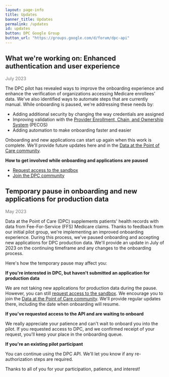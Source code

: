 ```yaml
---
layout: page-info
title: Updates
banner_title: Updates
permalink: /updates
id: updates
button: DPC Google Group
button_url: "https://groups.google.com/d/forum/dpc-api"
---
```


## What we're working on: Enhanced authentication and user experience

<span style="color:#767676">July 2023</span>

The DPC pilot has revealed ways to improve the onboarding experience and enhance the verification of organizations accessing Medicare enrollees' data. We've also identified ways to automate steps that are currently manual. While onboarding is paused, we're addressing these needs by:

- Adding additional security by changing the way credentials are assigned
- Improving validation with the [Provider Enrollment, Chain, and Ownership System](https://pecos.cms.hhs.gov/pecos/login.do#headingLv1) (PECOS)
- Adding automation to make onboarding faster and easier

Onboarding and new applications can start up again when this work is complete. We'll provide future updates here and in the [Data at the Point of Care community](https://groups.google.com/g/dpc-api).

**How to get involved while onboarding and applications are paused**
- [Request access to the sandbox](https://sandbox.dpc.cms.gov/users/sign_up)
- [Join the DPC community](https://groups.google.com/g/dpc-api)

## Temporary pause in onboarding and new applications for production data

<span style="color:#767676">May 2023</span>

Data at the Point of Care (DPC) supplements patients' health records with data from Fee-For-Service (FFS) Medicare claims. Thanks to feedback from our initial pilot group, we're implementing an improved onboarding experience. During this process, we've paused onboarding and accepting new applications for DPC production data. We'll provide an update in July of 2023 on the continuing timeframe and any changes to the onboarding process.

Here's how the temporary pause may affect you:

**If you're interested in DPC, but haven't submitted an application for production data**

We are not taking new applications for production data during the pause. However, you can still [request access to the sandbox](https://sandbox.dpc.cms.gov/users/sign_up). We encourage you to join the [Data at the Point of Care community](https://groups.google.com/d/forum/dpc-api). We'll provide regular updates there, including the date when onboarding will resume.

**If you've requested access to the API and are waiting to onboard**

We really appreciate your patience and can't wait to onboard you into the pilot. If you requested access to DPC, and we confirmed receipt of your request, you'll keep your place in the onboarding queue.

**If you're an existing pilot participant**

You can continue using the DPC API. We'll let you know if any re-authorization steps are required.

Thanks to all of you for your participation, patience, and interest!
